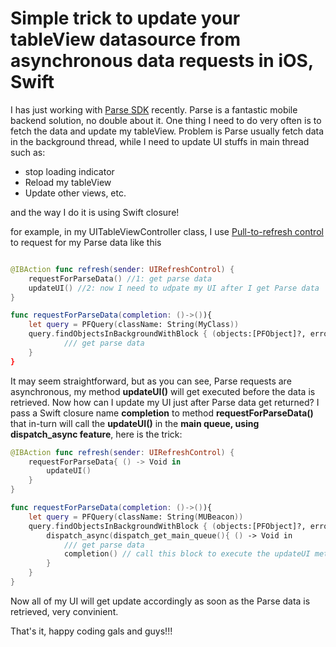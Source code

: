 Simple trick to update your tableView datasource from asynchronous data requests in iOS, Swift
==
I has just working with [Parse SDK](http://parse.com) recently. Parse is a fantastic mobile backend solution, no double about it.
One thing I need to do very often is to fetch the data and update my tableView. Problem is Parse usually fetch data in the background thread, while I need to update UI stuffs in main thread such as:

* stop loading indicator
* Reload my tableView
* Update other views, etc.

and the way I do it is using Swift closure!

for example, in my UITableViewController class, I use [Pull-to-refresh control](https://medium.com/ios-os-x-development/ios-tips-pull-to-refresh-in-less-than-30-seconds-ef884520f0df) to request for my Parse data like this

```Swift

@IBAction func refresh(sender: UIRefreshControl) {
    requestForParseData() //1: get parse data
    updateUI() //2: now I need to udpate my UI after I get Parse data
}

func requestForParseData(completion: ()->()){
    let query = PFQuery(className: String(MyClass))
    query.findObjectsInBackgroundWithBlock { (objects:[PFObject]?, error:NSError?) -> Void in
            /// get parse data
    }
}
```

It may seem straightforward, but as you can see, Parse requests are asynchronous, my method **updateUI()** will get executed before the data is retrieved. Now how can I update my UI just after Parse data get returned? I pass a Swift closure name **completion** to method **requestForParseData()** that in-turn will call the **updateUI()** in the **main queue, using dispatch_async feature**, here is the trick:

```Swift
@IBAction func refresh(sender: UIRefreshControl) {
    requestForParseData{ () -> Void in
        updateUI()
    }
}

func requestForParseData(completion: ()->()){
    let query = PFQuery(className: String(MUBeacon))
    query.findObjectsInBackgroundWithBlock { (objects:[PFObject]?, error:NSError?) -> Void in
        dispatch_async(dispatch_get_main_queue(){ () -> Void in
            /// get parse data
            completion() // call this block to execute the updateUI method
        }
    }
}
```

Now all of my UI will get update accordingly as soon as the Parse data is retrieved, very convinient.

That's it, happy coding gals and guys!!!
